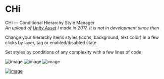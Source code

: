 # CHi
CHi — Conditional Hierarchy Style Manager<br />
_An upload of [Unity Asset](https://assetstore.unity.com/packages/tools/utilities/chi-conditional-hierarchy-style-manager-37108) I made in 2017. It is not in development since then_


Change your hierarchy items styles (icons, background, text color) in a few clicks by layer, tag or enabled/disabled state

Set styles by conditions of any complexity with a few lines of code



![image](https://github.com/Deadcows/CHi/assets/969858/f534b437-5e54-4502-84c2-a7fd9c0601a6)
![image](https://github.com/Deadcows/CHi/assets/969858/fee5de68-8e3a-4ae8-9f4f-6ce6238062db)
![image](https://github.com/Deadcows/CHi/assets/969858/1f753c78-e12a-4275-bde6-59b1781ea21e)

[![image](https://github.com/Deadcows/CHi/assets/969858/821271d0-b6f7-4e09-8515-3bc4c05f88ab)](https://www.youtube.com/embed/mjZiG1txEeI)


